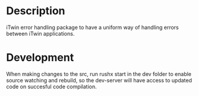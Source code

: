 # Description

iTwin error handling package to have a uniform way of handling errors between iTwin applications.

# Development

When making changes to the src, run rushx start in the dev folder to enable source watching and rebuild, so the dev-server will have access to updated code on succesful code compilation.
